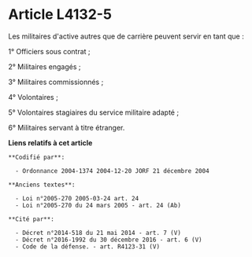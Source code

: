 # Article L4132-5

Les militaires d'active autres que de carrière peuvent servir en tant que :

1° Officiers sous contrat ;

2° Militaires engagés ;

3° Militaires commissionnés ;

4° Volontaires ;

5° Volontaires stagiaires du service militaire adapté ;

6° Militaires servant à titre étranger.

**Liens relatifs à cet article**

	**Codifié par**:

	  - Ordonnance 2004-1374 2004-12-20 JORF 21 décembre 2004

	**Anciens textes**:

	  - Loi n°2005-270 2005-03-24 art. 24
	  - Loi n°2005-270 du 24 mars 2005 - art. 24 (Ab)

	**Cité par**:

	  - Décret n°2014-518 du 21 mai 2014 - art. 7 (V)
	  - Décret n°2016-1992 du 30 décembre 2016 - art. 6 (V)
	  - Code de la défense. - art. R4123-31 (V)
